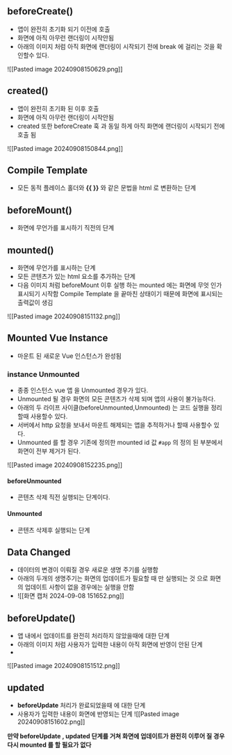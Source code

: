 ## beforeCreate()
* 앱이 완전히 초기화 되기 이전에 호출
* 화면에 아직 아무런 랜더링이 시작안됨
* 아래의 이미지 처럼 아직 화면에 랜더링이 시작되기 전에 break 에 걸리는 것을 확인할수 있다.

![[Pasted image 20240908150629.png]]

## created()
* 앱이 완전히 초기화 된 이후 호출
* 화면에 아직 아무런 랜더링이 시작안됨
* created 또한 beforeCreate 훅 과 동일 하게 아직 화면에 랜더링이 시작되기 전에 호출 됨

![[Pasted image 20240908150844.png]]

## Compile Template
* 모든 동적 플레이스 홀더와 **{{ }}** 와 같은 문법을 html 로 변환하는 단계

## beforeMount()
* 화면에 무언가를 표시하기 직전의 단계 

## mounted()
* 화면에 무언가를 표시하는 단계 
* 모든 콘텐츠가 있는 html 요소를 추가하는 단계
* 다음 이미지 처럼 beforeMount 이후 실행 하는  mounted 에는 화면에 무엇 인가 표시되기 시작함 Compile Template 을 끝마친 상태이기 때문에 화면에 표시되는 출력값이 생김

![[Pasted image 20240908151132.png]]

## Mounted Vue Instance

* 마운트 된 새로운 Vue 인스턴스가 완성됨
### instance Unmounted

* 종종 인스턴스 vue 앱 을 Unmounted 경우가 있다.
* Unmounted 될 경우 화면의 모든 콘텐츠가 삭제 되며 앱의 사용이 불가능하다.
* 아래의 두 라이프 사이클(beforeUnmounted,Unmounted) 는 코드 실행을 정리할때 사용할수 있다.
* 서버에서 http 요청을 보내서 마운트 해제되는 앱을 추적하거나 할때 사용할수 있다.
* Unmounted 를 할 경우 기존에 정의한 mounted id 값 `#app` 의 정의 된 부분에서 화면이 전부 제거가 된다.

![[Pasted image 20240908152235.png]]
#### beforeUnmounted

* 콘텐츠 삭제 직전 실행되는 단계이다.

#### Unmounted 
* 콘텐츠 삭제후 실행되는 단계

## Data Changed
* 데이터의 변경이 이뤄질 경우 새로운 생명 주기를 실행함
* 아래의 두개의 생명주기는 화면의 업데이트가 필요할 때 만 실행되는 것 으로 화면의 업데이트 사항이 없을 경우에는 실행을 안함
* ![[화면 캡처 2024-09-08 151652.png]]

## beforeUpdate() 

* 앱 내에서 업데이트를 완전히 처리하지 않았을때에 대한 단계
* 아래의 이미지 처럼 사용자가 입력한 내용이 아직 화면에 반영이 안된 단계
* 
![[Pasted image 20240908151512.png]]

## updated 

* **beforeUpdate** 처리가 완료되었을때 에 대한 단계 
* 사용자가 입력한 내용이 화면에 반영되는 단계
![[Pasted image 20240908151602.png]]

**만약 beforeUpdate ,  updated 단계를 거쳐 화면에 업데이트가 완전히 이루어 질 경우 다시 mounted 를 할 필요가 없다**
